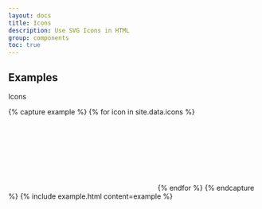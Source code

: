 ```yaml
---
layout: docs
title: Icons
description: Use SVG Icons in HTML
group: components
toc: true
---
```


## Examples

Icons

{% capture example %}
{% for icon in site.data.icons %}
<svg class="icon">
  <use xlink:href="#{{ icon.svg }}" />
</svg>{% endfor %}
{% endcapture %}
{% include example.html content=example %}
